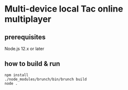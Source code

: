 # Multi-device local Tac online multiplayer

## prerequisites

Node.js 12.x or later

## how to build & run

    npm install
    ./node_modules/brunch/bin/brunch build
    node .